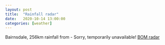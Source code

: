 ```yaml
---
layout: post
title:  "Rainfall radar"
date:   2020-10-14 13:00:00
categories: [weather]
---
```



<p>Bairnsdale, 256km rainfall from - Sorry, temporarily unavailable!
<a href="http://www.bom.gov.au/australia/radar/" target="_blank">BOM radar</a></p>

<table class="tab-pics large" style="margin-top:0;">
<tbody style="border:0">
<tr><td style="border:0">
<div id="overlayCell" style="position:relative; margin:2%; margin-top:0; height:920px;"></div>
</td></tr>
</tbody>
</table>


<!-- <script type="text/javascript" src="assets/js/BOM/radar.js"></script> -->
<!-- src="https://services.land.vic.gov.au/DELWPmaps/DFW/index.html"> -->
